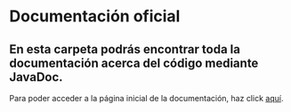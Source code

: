 # Documentación oficial

## En esta carpeta podrás encontrar toda la documentación acerca del código mediante JavaDoc.

Para poder acceder a la página inicial de la documentación, haz click [aquí](https://facebook.com).